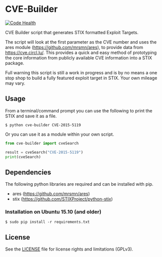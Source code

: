 # CVE-Builder
[![Code Health](https://landscape.io/github/cwtaylor/cve-builder/master/landscape.svg?style=flat)](https://landscape.io/github/cwtaylor/cve-builder/master)

CVE Builder script that generates STIX formatted Exploit Targets.

The script will look at the first parameter as the CVE number and uses the ares module (https://github.com/mrsmn/ares), to provide data from https://cve.circl.lu/. This provides a quick and easy method of prototyping the core information from publicly available CVE information into a STIX package.

Full warning this script is still a work in progress and is by no means a one stop shop to build a fully featured exploit target in STIX. Your own mileage may vary.

## Usage
From a terminal/command prompt you can use the following to print the STIX and save it as a file.
```
$ python cve-builder CVE-2015-5119
```

Or you can use it as a module within your own script.
```python
from cve-builder import cveSearch

result = cveSearch("CVE-2015-5119")
print(cveSearch)

```

## Dependencies
The following python libraries are required and can be installed with pip.
* ares (https://github.com/mrsmn/ares)
* stix (https://github.com/STIXProject/python-stix)


### Installation on Ubuntu 15.10 (and older)
```
$ sudo pip install -r requirements.txt
```

## License
See the [LICENSE](LICENSE) file for license rights and limitations (GPLv3).
